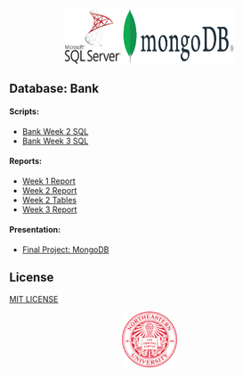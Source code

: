 <p align="center">
  <img width="100" height="100" src="/images/microsoft-sql-server.svg">
  <img width="200" height="100" src="/images/Mongo.png">
</p>

## Database: Bank

#### Scripts:
- [Bank Week 2 SQL](/Scripts/Group2_Bank_M2.sql)
- [Bank Week 3 SQL](/Scripts/Group2_BankUpdate_M3.sql)

#### Reports:
- [Week 1 Report](/Reports/Group_2_W1_ERD_Report.pdf)
- [Week 2 Report](/Reports/Group_2_W2_Report.pdf)
- [Week 2 Tables](/Reports/Group_2_W2_Tables.pdf)
- [Week 3 Report](/Reports/Group_2_W3_Report.pdf)

#### Presentation:
- [Final Project: MongoDB](/Presentation/DBMS.pptx)

## License
[MIT LICENSE](LICENSE.md)

<p align="center">
  <img width="100" height="100" src="/images/NuLogo.png">
</p>
